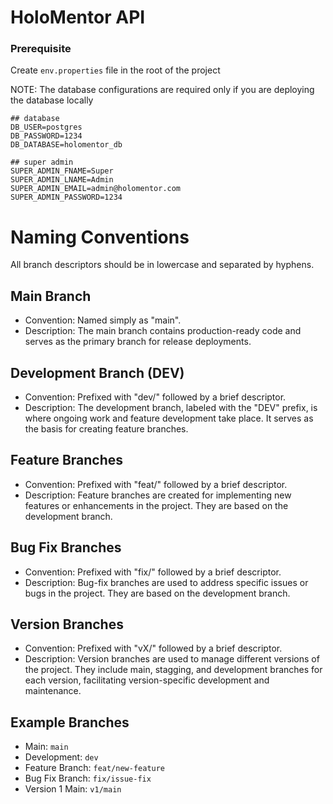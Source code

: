 # HoloMentor API

### Prerequisite

Create `env.properties` file in the root of the project

NOTE: The database configurations are required only if you are deploying the database locally

```env
## database
DB_USER=postgres
DB_PASSWORD=1234
DB_DATABASE=holomentor_db

## super admin
SUPER_ADMIN_FNAME=Super
SUPER_ADMIN_LNAME=Admin
SUPER_ADMIN_EMAIL=admin@holomentor.com
SUPER_ADMIN_PASSWORD=1234
```

# Naming Conventions
All branch descriptors should be in lowercase and separated by hyphens.

## Main Branch
* Convention: Named simply as "main".
* Description: The main branch contains production-ready code and serves as the primary branch for release deployments.

## Development Branch (DEV)
* Convention: Prefixed with "dev/" followed by a brief descriptor.
* Description: The development branch, labeled with the "DEV" prefix, is where ongoing work and feature development take place. It serves as the basis for creating feature branches.

## Feature Branches
* Convention: Prefixed with "feat/" followed by a brief descriptor.
* Description: Feature branches are created for implementing new features or enhancements in the project. They are based on the development branch.

## Bug Fix Branches
* Convention: Prefixed with "fix/" followed by a brief descriptor.
* Description: Bug-fix branches are used to address specific issues or bugs in the project. They are based on the development branch.

## Version Branches
* Convention: Prefixed with "vX/" followed by a brief descriptor.
* Description: Version branches are used to manage different versions of the project. They include main, stagging, and development branches for each version, facilitating version-specific development and maintenance.

## Example Branches
* Main: `main`
* Development: `dev`
* Feature Branch: `feat/new-feature`
* Bug Fix Branch: `fix/issue-fix`
* Version 1 Main: `v1/main`